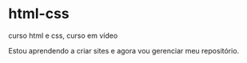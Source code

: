 # html-css
 curso html e css, curso em vídeo

 Estou aprendendo a criar sites e agora vou gerenciar meu repositório.
